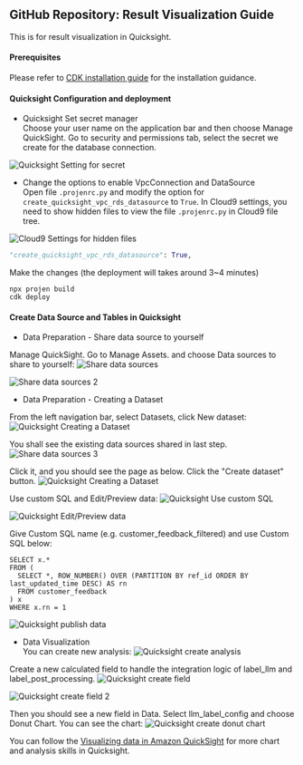 ## GitHub Repository: Result Visualization Guide
This is for result visualization in Quicksight.

#### Prerequisites
Please refer to [CDK installation guide](AWS_Cloud9_CDK_Deployment_Manual.md) for the installation guidance.

#### Quicksight Configuration and deployment

- Quicksight Set secret manager  
Choose your user name on the application bar and then choose Manage QuickSight. Go to security and permissions tab, select the secret we create for the database connection.

![Quicksight Setting for secret](quicksight_setting.png "How to set the secrets in Quicksight")

- Change the options to enable VpcConnection and DataSource  
Open file `.projenrc.py` and modify the option for `create_quicksight_vpc_rds_datasource` to `True`. In Cloud9 settings, you need to show hidden files to view the file `.projenrc.py` in Cloud9 file tree.

![Cloud9 Settings for hidden files](Cloud9_reveal_hidden_files_settings.png "How to reveal the hidden files in Cloud9")

```python
"create_quicksight_vpc_rds_datasource": True,
```

Make the changes (the deployment will takes around 3~4 minutes)
```commandline
npx projen build
cdk deploy
```

#### Create Data Source and Tables in Quicksight

- Data Preparation - Share data source to yourself

Manage QuickSight. Go to Manage Assets. and choose Data sources to share to yourself:
![Share data sources](./quicksight_share_datasource.png "Share data sources")

![Share data sources 2](./quicksight_share_datasource2.png "Share data sources 2")


- Data Preparation - Creating a Dataset 

From the left navigation bar, select Datasets, click New dataset:
![Quicksight Creating a Dataset](./quicksight_create_dataset2.png "Quicksight Creating a Dataset")

You shall see the existing data sources shared in last step.
![Share data sources 3](./quicksight_create_dataset3.png "Share data sources 3")

Click it, and you should see the page as below. Click the "Create dataset" button.
![Quicksight Creating a Dataset](./quicksight_create_dataset.png "Quicksight Creating a Dataset")

Use custom SQL and Edit/Preview data:
![Quicksight Use custom SQL](./quicksight_create_dataset4.png "Quicksight Use custom SQL")

![Quicksight Edit/Preview data ](./quicksight_create_dataset5.png "Quicksight Edit/Preview data ")

Give Custom SQL name (e.g. customer_feedback_filtered) and use Custom SQL below:

```
SELECT x.*
FROM (
  SELECT *, ROW_NUMBER() OVER (PARTITION BY ref_id ORDER BY last_updated_time DESC) AS rn
  FROM customer_feedback
) x
WHERE x.rn = 1
```

![Quicksight publish data ](./quicksight_create_dataset6.png "Quicksight publish data ")

- Data Visualization  
You can create new analysis:
![Quicksight create analysis ](./quicksight_create_analysis.png "Quicksight create analysis ")

Create a new calculated field to handle the integration logic of label_llm and label_post_processing.
![Quicksight create field ](./quicksight_create_calculated_field.png "Quicksight create field ")

![Quicksight create field 2](./quicksight_create_calculated_field2.png "Quicksight create field 2")

Then you should see a new field in Data. Select llm_label_config and choose Donut Chart. You can see the chart:
![Quicksight create donut chart](./quicksight_create_analysis_donut.png "Quicksight create donut chart")

You can follow the [Visualizing data in Amazon QuickSight](https://docs.aws.amazon.com/quicksight/latest/user/working-with-visuals.html) for more chart and analysis skills in Quicksight.
